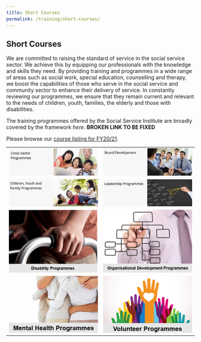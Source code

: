 ```yaml
---
title: Short Courses
permalink: /training/short-courses/
---
```


## Short Courses
We are committed to raising the standard of service in the social service sector. We achieve this by equipping our professionals with the knowledge and skills they need. By providing training and programmes in a wide range of areas such as social work, special education, counselling and therapy, we boost the capabilities of those who serve in the social service and community sector to enhance their delivery of service. In constantly reviewing our programmes, we ensure that they remain current and relevant to the needs of children, youth, families, the elderly and those with disabilities.

The training programmes offered by the Social Service Institute are broadly covered by the framework *here*. **BROKEN LINK TO BE FIXED**

Please browse our [course listing for FY20/21](/images/short-courses/course-listing.pdf).


|  |  |
|--|--|
|[![Cross Sector Programmes](/images/short-courses/cross-sector-programmes.png "Broaden your skillsets in your area of specialisation...")](https://e-services.ncss.gov.sg/Training/course/templatesearch?Filter.CourseSubCategory.Id=faf837bd-290c-e611-810d-000c29e3b091)  |[![Board Development](/images/short-courses/board-development.png "The Develop Board Volunteers Initiative strongly believes in the positive relationship between a well-functioning...")](training/short-courses/board-members-programmes)   |
|[![Children Youth and Family Programmes](/images/short-courses/children-youth-and-family-courses.png "Develop your competencies in your area of specialisation...")](https://e-services.ncss.gov.sg/Training/course/templatesearch?Filter.CourseSubCategory.Id=f6f837bd-290c-e611-810d-000c29e3b091)  |[![Leadership Programmes](/images/short-courses/leadership-prog.png "Our leadership milestone programme develops your leadership skills by preparing you for different stages in your...")](training/short-courses/leadership-programmes)   |
|[![Disability Programmes](/images/short-courses/disabilityv2.png "Develop your competencies in your area of specialisation...")](https://e-services.ncss.gov.sg/Training/course/templatesearch?Filter.CourseSubCategory.Id=f4f837bd-290c-e611-810d-000c29e3b091)  |[![Organisational Development Programmes](/images/short-courses/organisational-development-progv2.png "Develop your competencies in your area of specialisation...")](https://e-services.ncss.gov.sg/Training/course/templatesearch?Filter.CourseSubCategory.Id=2b395f9d-e127-e611-8112-000c296ee03a)   |
|[![Mental Health Programmes](/images/short-courses/mental-health-prog-v2.png "Develop your competencies in your area of specialisation...")](training/short-courses/mental-health-programmes)  |[![Volunteer Programmes](/images/short-courses/volunteer-prog-v2.png "SG Cares is a national movement dedicated to support the goodwill of Singaporeans and guide them to better help those...")](training/short-courses/volunteer-programmes)   |

